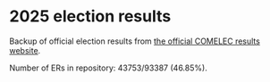 # 2025 election results

Backup of official election results from [the official COMELEC results website](https://2025electionresults.comelec.gov.ph).





















Number of ERs in repository: 43753/93387 (46.85%).
